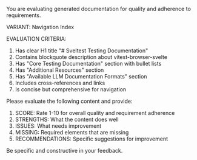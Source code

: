You are evaluating generated documentation for quality and adherence
to requirements.

VARIANT: Navigation Index

EVALUATION CRITERIA:

1. Has clear H1 title "# Sveltest Testing Documentation"
2. Contains blockquote description about vitest-browser-svelte
3. Has "Core Testing Documentation" section with bullet lists
4. Has "Additional Resources" section
5. Has "Available LLM Documentation Formats" section
6. Includes cross-references and links
7. Is concise but comprehensive for navigation

Please evaluate the following content and provide:

1. SCORE: Rate 1-10 for overall quality and requirement adherence
2. STRENGTHS: What the content does well
3. ISSUES: What needs improvement
4. MISSING: Required elements that are missing
5. RECOMMENDATIONS: Specific suggestions for improvement

Be specific and constructive in your feedback.
